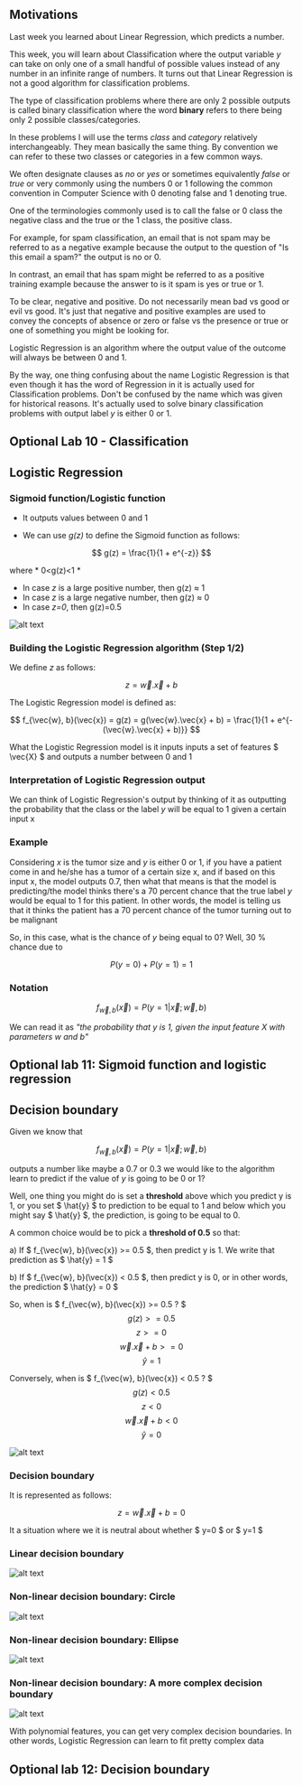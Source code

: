 ## Motivations

Last week you learned about Linear Regression, which predicts a number. 

This week, you will learn about Classification where the output variable *y* can take on only one of a small handful of possible values instead of any number in an infinite range of numbers. It turns out that Linear Regression is not a good algorithm for classification problems.

The type of classification problems where there are only 2 possible outputs is called binary classification where the word **binary** refers to there being only 2 possible classes/categories. 

In these problems I will use the terms *class* and *category* relatively interchangeably. They mean basically the same thing. By convention we can refer to these two classes or categories in a few common ways. 

We often designate clauses as *no* or *yes* or sometimes equivalently *false* or *true* or very commonly using the numbers 0 or 1 following the common convention in Computer Science with 0 denoting false and 1 denoting true. 

One of the terminologies commonly used is to call the false or 0 class the negative class and the true or the 1 class, the positive class. 

For example, for spam classification, an email that is not spam may be referred to as a negative example because the output to the question of "Is this email a spam?" the output is no or 0.

In contrast, an email that has spam might be referred to as a positive training example because the answer to is it spam is yes or true or 1. 

To be clear, negative and positive. Do not necessarily mean bad vs good or evil vs good. It's just that negative and positive examples are used to convey the concepts of absence or zero or false vs the presence or true or one of something you might be looking for. 

Logistic Regression is an algorithm where the output value of the outcome will always be between 0 and 1. 

By the way, one thing confusing about the name Logistic Regression is that even though it has the word of Regression in it is actually used for Classification problems. Don't be confused by the name which was given for historical reasons. It's actually used to solve binary classification problems with output label *y* is either 0 or 1.

## Optional Lab 10 - Classification

## Logistic Regression

### Sigmoid function/Logistic function

* It outputs values between 0 and 1

* We can use *g(z)* to define the Sigmoid function as follows:

$$ g(z) = \frac{1}{1 + e^{-z}} $$

where * 0<g(z)<1 *

- In case *z* is a large positive number, then g(z) $\approx$ 1
- In case *z* is a large negative number, then g(z) $\approx$ 0
- In case *z=0*, then g(z)=0.5

![alt text](./images_for_01/image1.png)

### Building the Logistic Regression algorithm (Step 1/2)

We define *z* as follows:

$$ z = \vec{w}.\vec{x} + b $$

The Logistic Regression model is defined as:

$$ f_{\vec{w}, b}(\vec{x}) = g(z) = g(\vec{w}.\vec{x} + b) = \frac{1}{1 + e^{-(\vec{w}.\vec{x} + b)}} $$

What the Logistic Regression model is it inputs inputs a set of features $ \vec{X} $ and outputs a number between 0 and 1

### Interpretation of Logistic Regression output

We can think of Logistic Regression's output by thinking of it as outputting the probability that the class or the label *y* will be equal to 1 given a certain input x

### Example

Considering *x* is the tumor size and *y* is either 0 or 1, if you have a patient come in and he/she has a tumor of a certain size x, and if based on this input x, the model outputs 0.7, then what that means is that the model is predicting/the model thinks there's a 70 percent chance that the true label *y* would be equal to 1 for this patient. In other words, the model is telling us that it thinks the patient has a 70 percent chance of the tumor turning out to be malignant

So, in this case, what is the chance of *y* being equal to 0? Well, 30 % chance due to 

$$ P(y=0) + P(y=1) = 1 $$

### Notation

$$ f_{\vec{w}, b}(\vec{x}) = P(y=1 | \vec{x}; \vec{w}, b) $$

We can read it as *"the probability that y is 1, given the input feature X with parameters w and b"*

## Optional lab 11: Sigmoid function and logistic regression

## Decision boundary

Given we know that

$$ f_{\vec{w}, b}(\vec{x}) = P(y=1 | \vec{x}; \vec{w}, b) $$

outputs a number like maybe a 0.7 or 0.3 we would like to the algorithm learn to predict if the value of *y* is going to be 0 or 1? 

Well, one thing you might do is set a **threshold** above which you predict y is 1, or you set $ \hat{y} $ to prediction to be equal to 1 and below which you might say $ \hat{y} $, the prediction, is going to be equal to 0.

A common choice would be to pick a **threshold of 0.5**  so that:

a) If $ f_{\vec{w}, b}(\vec{x}) >= 0.5 $, then predict y is 1. We write that prediction as $ \hat{y} = 1 $

b) If $ f_{\vec{w}, b}(\vec{x}) < 0.5 $, then predict y is 0, or in other words, the prediction $ \hat{y} = 0 $

So, when is $ f_{\vec{w}, b}(\vec{x}) >= 0.5 ? $
$$ g(z) >= 0.5 $$
$$ z >= 0 $$
$$ \vec{w}.\vec{x} + b >= 0 $$
$$ \hat{y} = 1 $$

Conversely, when is $ f_{\vec{w}, b}(\vec{x}) < 0.5 ? $
$$ g(z) < 0.5 $$
$$ z < 0 $$
$$ \vec{w}.\vec{x} + b < 0 $$
$$ \hat{y} = 0 $$

![alt text](./images_for_01/image2.png)

### Decision boundary

It is represented as follows:

$$ z = \vec{w}.\vec{x} + b = 0 $$

It a situation where we it is neutral about whether $ y=0 $ or $ y=1 $

### Linear decision boundary

![alt text](./images_for_01/image3.png)

### Non-linear decision boundary: Circle

![alt text](./images_for_01/image4.png)

### Non-linear decision boundary: Ellipse

![alt text](./images_for_01/image5.png)

### Non-linear decision boundary: A more complex decision boundary

![alt text](./images_for_01/image6.png)

 With polynomial features, you can get very complex decision boundaries. In other words, Logistic Regression can learn to fit pretty complex data

 ## Optional lab 12: Decision boundary